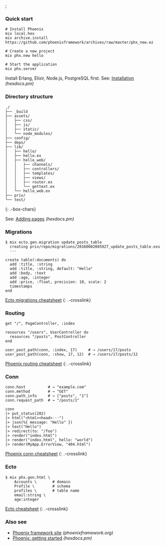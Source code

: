 ;

### Quick start

    # Install Phoenix
    mix local.hex
    mix archive.install https://github.com/phoenixframework/archives/raw/master/phx_new.ez

    # Create a new project
    mix phx.new hello

    # Start the application
    mix phx.server

Install Erlang, Elixir, Node.js, PostgreSQL first. See: [Installation](https://hexdocs.pm/phoenix/installation.html) *(hexdocs.pm)*

### Directory structure

    ./
    ├── _build
    ├── assets/
    │   ├── css/
    │   ├── js/
    │   ├── static/
    │   └── node_modules/
    ├── config/
    ├── deps/
    ├── lib/
    │   ├── hello/
    │   ├── hello.ex
    │   ├── hello_web/
    │   │   ├── channels/
    │   │   ├── controllers/
    │   │   ├── templates/
    │   │   ├── views/
    │   │   ├── router.ex
    │   │   └── gettext.ex
    │   └── hello_web.ex
    ├── priv/
    └── test/

{: .-box-chars}

See: [Adding pages](https://hexdocs.pm/phoenix/adding_pages.html) *(hexdocs.pm)*

### Migrations

    $ mix ecto.gen.migration update_posts_table
      creating priv/repo/migrations/20160602085927_update_posts_table.exs
      ···

    create table(:documents) do
      add :title, :string
      add :title, :string, default: "Hello"
      add :body, :text
      add :age, :integer
      add :price, :float, precision: 10, scale: 2
      timestamps
    end

[Ecto migrations cheatsheet](./phoenix-migrations) {: .-crosslink}

### Routing

    get "/", PageController, :index

    resources "/users", UserController do
      resources "/posts", PostController
    end

    user_post_path(conn, :index, 17)     # → /users/17/posts
    user_post_path(conn, :show, 17, 12)  # → /users/17/posts/12

[Phoenix routing cheatsheet](./phoenix-routing) {: .-crosslink}

### Conn

    conn.host          # → "example.com"
    conn.method        # → "GET"
    conn.path_info     # → ["posts", "1"]
    conn.request_path  # → "/posts/1"

    conn
    |> put_status(202)
    |> html("<html><head>···")
    |> json(%{ message: "Hello" })
    |> text("Hello")
    |> redirect(to: "/foo")
    |> render("index.html")
    |> render("index.html", hello: "world")
    |> render(MyApp.ErrorView, "404.html")

[Phoenix conn cheatsheet](./phoenix-conn) {: .-crosslink}

### Ecto

    $ mix phx.gen.html \
        Accounts \       # domain
        Profile \        # schema
        profiles \       # table name
        email:string \
        age:integer

[Ecto cheatsheet](./phoenix-ecto) {: .-crosslink}

### Also see

-   [Phoenix framework site](http://phoenixframework.org/) *(phoenixframework.org)*
-   [Phoenix: getting started](https://hexdocs.pm/phoenix/overview.html) *(hexdocs.pm)*
